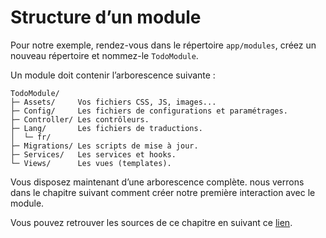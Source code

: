 # Structure d’un module

Pour notre exemple, rendez-vous dans le répertoire `app/modules`, créez un nouveau répertoire et nommez-le `TodoModule`.

Un module doit contenir l’arborescence suivante :

```
TodoModule/
├─ Assets/     Vos fichiers CSS, JS, images...
├─ Config/     Les fichiers de configurations et paramétrages.
├─ Controller/ Les contrôleurs.
├─ Lang/       Les fichiers de traductions.
│  └─ fr/
├─ Migrations/ Les scripts de mise à jour.
├─ Services/   Les services et hooks.
└─ Views/      Les vues (templates).
```

Vous disposez maintenant d’une arborescence complète. nous verrons dans le chapitre suivant comment créer notre première interaction avec le module.

Vous pouvez retrouver les sources de ce chapitre en suivant ce [lien](/development/module/src/05_structure_module).